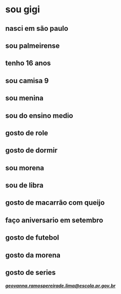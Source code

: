
# sou gigi
## nasci em são paulo
## sou palmeirense
## tenho 16 anos
## sou camisa 9
## sou menina
## sou do ensino medio
## gosto de role
## gosto de dormir
## sou morena
## sou de libra
## gosto de macarrão com queijo
## faço aniversario em setembro
## gosto de futebol
## gosto da morena
## gosto de series
##### geovanna.ramospereirade.lima@escola.pr.gov.br
